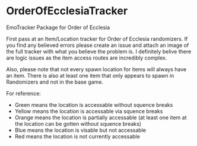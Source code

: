 # OrderOfEcclesiaTracker
EmoTracker Package for Order of Ecclesia

First pass at an Item/Location tracker for Order of Ecclesia randomizers.  If you find any believed errors please create an issue and attach an image of the full tracker with what you believe the problem is. I definitely belive there are logic issues as the item access routes are incredibly complex.

Also, please note that not every spawn location for items will always have an item.  There is also at least one item that only appears to spawn in Randomizers and not in the base game.

For reference:
- Green means the location is accessable without squence breaks
- Yellow means the location is accessable via squence breaks
- Orange means the location is partially accessable (at least one item at the location can be gotten without squence breaks)
- Blue means the location is visable but not accessable
- Red means the location is not currently accessable
